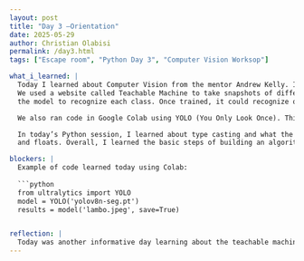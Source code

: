 ```yaml
---
layout: post
title: "Day 3 –Orientation"
date: 2025-05-29
author: Christian Olabisi
permalink: /day3.html
tags: ["Escape room", "Python Day 3", "Computer Vision Worksop"]

what_i_learned: |
  Today I learned about Computer Vision from the mentor Andrew Kelly. I learned what the difference between image classification and object detection is.
  We used a website called Teachable Machine to take snapshots of different images in our room. For each item, we gave it its own class and then trained
  the model to recognize each class. Once trained, it could recognize objects when placed in front of the camera.

  We also ran code in Google Colab using YOLO (You Only Look Once). This code takes the image we upload and identifies specific objects within it.

  In today’s Python session, I learned about type casting and what the type() function does. I also learned how to convert between strings, integers,
  and floats. Overall, I learned the basic steps of building an algorithm in Python.

blockers: |
  Example of code learned today using Colab:
  
  ```python
  from ultralytics import YOLO
  model = YOLO('yolov8n-seg.pt')
  results = model('lambo.jpeg', save=True)


reflection: |
  Today was another informative day learning about the teachable machine and Colab. Also learning more skills in python helped improve  my skills and i look forward to applying them when we start the program next week. Lastly I had fun playing the escape with my    project group, and coming in first place felt great. With the way my group worked during the escape room portion. I believe that my    project group will have a great team dynamic this summer.
---
```

